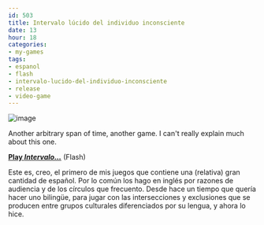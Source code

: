 ```yaml
---
id: 503
title: Intervalo lúcido del individuo inconsciente
date: 13
hour: 18
categories:
- my-games
tags:
- espanol
- flash
- intervalo-lucido-del-individuo-inconsciente
- release
- video-game
---
```


![image](http://blog.agj.cl/wp-content/uploads/2010/10/therapyscreenwide.png "Intervalo... screenshot")

Another arbitrary span of time, another game. I can't really explain much about this one.

[**Play _Intervalo..._**](http://www.agj.cl/files/games/intervalo/) (Flash)

<language-break />

Este es, creo, el primero de mis juegos que contiene una (relativa) gran cantidad de español. Por lo común los hago en inglés por razones de audiencia y de los círculos que frecuento. Desde hace un tiempo que quería hacer uno bilingüe, para jugar con las intersecciones y exclusiones que se producen entre grupos culturales diferenciados por su lengua, y ahora lo hice.

